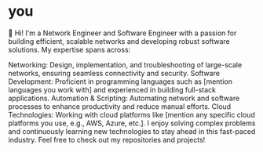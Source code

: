 # you
👋 Hi! I'm a Network Engineer and Software Engineer with a passion for building efficient, scalable networks and developing robust software solutions. My expertise spans across:

Networking: Design, implementation, and troubleshooting of large-scale networks, ensuring seamless connectivity and security.
Software Development: Proficient in programming languages such as [mention languages you work with] and experienced in building full-stack applications.
Automation & Scripting: Automating network and software processes to enhance productivity and reduce manual efforts.
Cloud Technologies: Working with cloud platforms like [mention any specific cloud platforms you use, e.g., AWS, Azure, etc.].
I enjoy solving complex problems and continuously learning new technologies to stay ahead in this fast-paced industry. Feel free to check out my repositories and projects!
